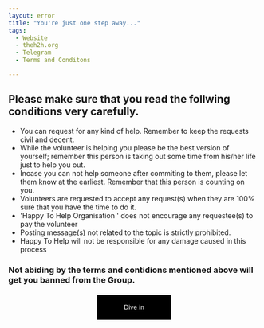 ```yaml
---
layout: error
title: "You're just one step away..."
tags: 
  - Website
  - theh2h.org
  - Telegram
  - Terms and Conditons

---
```


## Please make sure that you read the follwing conditions very carefully.

* You can request for any kind of help. Remember to keep the requests civil and decent.
* While the volunteer is helping you please be the best version of yourself; remember this person is taking out some time from his/her life just to help you out.
* Incase you can not help someone after commiting to them, please let them know at the earliest. Remember that this person is counting on you. 
* Volunteers are requested to accept any request(s) when they are 100% sure that you have the time to do it.
* 'Happy To Help Organisation ' does not encourage any requestee(s) to pay the volunteer 
* Posting message(s) not related to the topic is strictly prohibited.
* Happy To Help will not be responsible for any damage caused in this process

### Not abiding by the terms and contidions mentioned above will get you banned from the Group.
<button style="background-color: #000; width: 150px; height: 50px; color: #ffffff; margin :20px auto; display:block; border:none;" >
<a href="https://t.me/theh2h" style="color: #fff">Dive in</a>
</button>